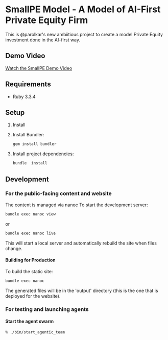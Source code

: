 # SmallPE Model - A Model of AI-First Private Equity Firm 

This is @parolkar's new ambiitious project to create a model Private Equity investment done in the AI-first way.

## Demo Video

[Watch the SmallPE Demo Video](https://www.youtube.com/watch?v=Lsmp7YlOhm8)

## Requirements

- Ruby 3.3.4

## Setup

1. Install 

2. Install Bundler:
   ```bash
   gem install bundler
   ```

3. Install project dependencies:
   ```bash
   bundle  install
   ```

## Development

### For the public-facing content and website
The content is managed via nanoc To start the development server:

```bash
bundle exec nanoc view
```

or

```bash
bundle exec nanoc live
```

This will start a local server and automatically rebuild the site when files change.

#### Building for Production

To build the static site:

```bash
bundle exec nanoc 
```

The generated files will be in the 'output' directory (this is the one that is deployed for the website).

### For testing and launching agents


#### Start the agent swarm 

```bash
% ./bin/start_agentic_team
```
